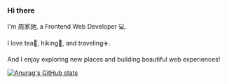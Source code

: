 ### Hi there

I'm 周家驰, a Frontend Web Developer 💻.

I love tea🍵, hiking🥾, and traveling✈️.

And I enjoy exploring new places and building beautiful web experiences! 

[![Anurag's GitHub stats](https://github-readme-stats.vercel.app/api?username=chimooo)](https://github.com/anuraghazra/github-readme-stats)
